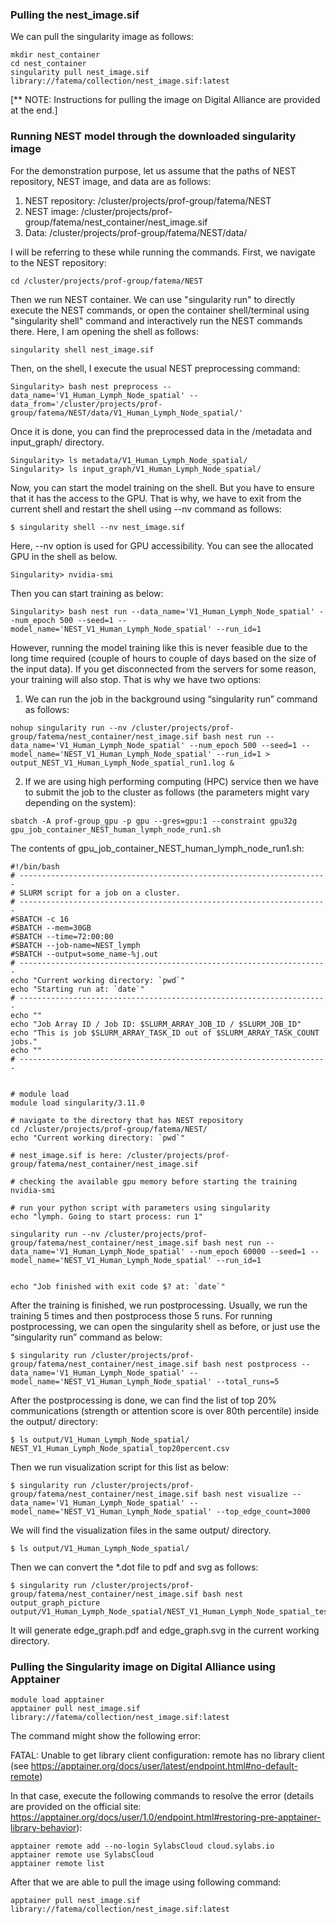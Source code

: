 ### Pulling the nest_image.sif

We can pull the singularity image as follows:

```
mkdir nest_container 
cd nest_container
singularity pull nest_image.sif library://fatema/collection/nest_image.sif:latest
```
[** NOTE: Instructions for pulling the image on Digital Alliance are provided at the end.]

### Running NEST model through the downloaded singularity image

For the demonstration purpose, let us assume that the paths of NEST repository, NEST image, and data are as follows:
1. NEST repository: /cluster/projects/prof-group/fatema/NEST
2. NEST image: /cluster/projects/prof-group/fatema/nest_container/nest_image.sif
3. Data: /cluster/projects/prof-group/fatema/NEST/data/

I will be referring to these while running the commands. First, we navigate to the NEST repository:
```
cd /cluster/projects/prof-group/fatema/NEST
```
Then we run NEST container. We can use "singularity run" to directly execute the NEST commands, or 
open the container shell/terminal using "singularity shell" command and interactively run the NEST commands there. 
Here, I am opening the shell as follows:

```
singularity shell nest_image.sif
```
Then, on the shell, I execute the usual NEST preprocessing command:
```
Singularity> bash nest preprocess --data_name='V1_Human_Lymph_Node_spatial' --data_from='/cluster/projects/prof-group/fatema/NEST/data/V1_Human_Lymph_Node_spatial/'
```


Once it is done, you can find the preprocessed data in the /metadata and input_graph/ directory. 
```
Singularity> ls metadata/V1_Human_Lymph_Node_spatial/
Singularity> ls input_graph/V1_Human_Lymph_Node_spatial/
```



Now, you can start the model training on the shell. But you have to ensure that it has the access to the GPU. 
That is why, we have to exit from the current shell and restart the shell using --nv command as follows:
```
$ singularity shell --nv nest_image.sif
```
Here, --nv option is used for GPU accessibility. You can see the allocated GPU in the shell as below. 
```
Singularity> nvidia-smi
```

Then you can start training as below: 
```
Singularity> bash nest run --data_name='V1_Human_Lymph_Node_spatial' --num_epoch 500 --seed=1 --model_name='NEST_V1_Human_Lymph_Node_spatial' --run_id=1
```


However, running the model training like this is never feasible due to the long time required (couple of hours to couple of days based on the size of the input data). 
If you get disconnected from the servers for some reason, your training will also stop. 
That is why we have two options:

1. We can run the job in the background using “singularity run” command as follows:
```
nohup singularity run --nv /cluster/projects/prof-group/fatema/nest_container/nest_image.sif bash nest run --data_name='V1_Human_Lymph_Node_spatial' --num_epoch 500 --seed=1 --model_name='NEST_V1_Human_Lymph_Node_spatial' --run_id=1 > output_NEST_V1_Human_Lymph_Node_spatial_run1.log &
```
2. If we are using high performing computing (HPC) service then we have to submit the job to the cluster as follows (the parameters might vary depending on the system):
``` 
sbatch -A prof-group_gpu -p gpu --gres=gpu:1 --constraint gpu32g gpu_job_container_NEST_human_lymph_node_run1.sh
```

The contents of gpu_job_container_NEST_human_lymph_node_run1.sh:
```
#!/bin/bash
# ---------------------------------------------------------------------
# SLURM script for a job on a cluster.
# ---------------------------------------------------------------------
#SBATCH -c 16
#SBATCH --mem=30GB
#SBATCH --time=72:00:00
#SBATCH --job-name=NEST_lymph
#SBATCH --output=some_name-%j.out
# ---------------------------------------------------------------------
echo "Current working directory: `pwd`"
echo "Starting run at: `date`"
# ---------------------------------------------------------------------
echo ""
echo "Job Array ID / Job ID: $SLURM_ARRAY_JOB_ID / $SLURM_JOB_ID"
echo "This is job $SLURM_ARRAY_TASK_ID out of $SLURM_ARRAY_TASK_COUNT jobs."
echo ""
# ---------------------------------------------------------------------


# module load
module load singularity/3.11.0

# navigate to the directory that has NEST repository
cd /cluster/projects/prof-group/fatema/NEST/
echo "Current working directory: `pwd`"

# nest_image.sif is here: /cluster/projects/prof-group/fatema/nest_container/nest_image.sif

# checking the available gpu memory before starting the training
nvidia-smi

# run your python script with parameters using singularity
echo "lymph. Going to start process: run 1"

singularity run --nv /cluster/projects/prof-group/fatema/nest_container/nest_image.sif bash nest run --data_name='V1_Human_Lymph_Node_spatial' --num_epoch 60000 --seed=1 --model_name='NEST_V1_Human_Lymph_Node_spatial' --run_id=1


echo "Job finished with exit code $? at: `date`"
```

After the training is finished, we run postprocessing. Usually, we run the training 5 times and then postprocess those 5 runs. For running postprocessing, we can open the singularity shell as before, or just use the “singularity run” command as below: 
```
$ singularity run /cluster/projects/prof-group/fatema/nest_container/nest_image.sif bash nest postprocess --data_name='V1_Human_Lymph_Node_spatial' --model_name='NEST_V1_Human_Lymph_Node_spatial' --total_runs=5
```

After the postprocessing is done, we can find the list of top 20% communications (strength or attention score is over 80th percentile) inside the output/ directory:
```
$ ls output/V1_Human_Lymph_Node_spatial/
NEST_V1_Human_Lymph_Node_spatial_top20percent.csv
```

Then we run visualization script for this list as below:
```
$ singularity run /cluster/projects/prof-group/fatema/nest_container/nest_image.sif bash nest visualize --data_name='V1_Human_Lymph_Node_spatial' --model_name='NEST_V1_Human_Lymph_Node_spatial' --top_edge_count=3000
```
We will find the visualization files in the same output/ directory.
```
$ ls output/V1_Human_Lymph_Node_spatial/
```


Then we can convert the *.dot file to pdf and svg as follows:
```
$ singularity run /cluster/projects/prof-group/fatema/nest_container/nest_image.sif bash nest output_graph_picture output/V1_Human_Lymph_Node_spatial/NEST_V1_Human_Lymph_Node_spatial_test_interactive.dot 
```
It will generate edge_graph.pdf and edge_graph.svg in the current working directory.


### Pulling the Singularity image on Digital Alliance using Apptainer
```
module load apptainer
apptainer pull nest_image.sif library://fatema/collection/nest_image.sif:latest
```
The command might show the following error:

FATAL:   Unable to get library client configuration: remote has no library client (see https://apptainer.org/docs/user/latest/endpoint.html#no-default-remote)

In that case, execute the following commands to resolve the error (details are provided on the official site: https://apptainer.org/docs/user/1.0/endpoint.html#restoring-pre-apptainer-library-behavior):
```
apptainer remote add --no-login SylabsCloud cloud.sylabs.io
apptainer remote use SylabsCloud
apptainer remote list
```

After that we are able to pull the image using following command:
```
apptainer pull nest_image.sif library://fatema/collection/nest_image.sif:latest
```

